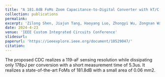 ```yaml
---
title: "A 181.8dB FoMs Zoom Capacitance-to-Digital Converter with kT/C Noise Cancellation and Dead Band Operation"
collection: publications
permalink: 
excerpt: 'Zilong Shen, Jiajun Tang, Haoyang Luo, Zhongyi Wu, Zongnan Wang, Xing Zhang, Xiyuan Tang, Yuan Wang'
date: 2024-4-23
venue: 'IEEE Custom Integrated Circuits Conference'
slidesurl: 
paperurl: 'https://ieeexplore.ieee.org/document/10529047/'
citation: 
---
```


The proposed CDC realizes a 119-aF sensing resolution while dissipating only 178pJ per conversion with a short measurement time of 5.3us. It realizes a state-of-the-art FoMs of 181.8dB with a small area of 0.06 mm2.
